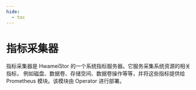 ```yaml
---
hide:
  - toc
---
```


# 指标采集器

指标采集器是 HwameiStor 的一个系统指标服务器。它服务采集系统资源的相关指标，
例如磁盘、数据卷、存储空间、数据卷操作等等，并将这些指标提供给 Prometheus 模块。该模块由 Operator 进行部署。

